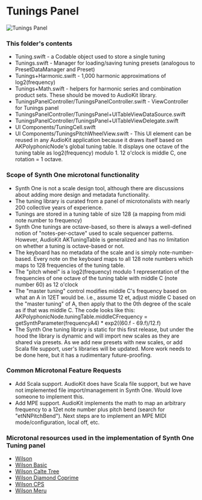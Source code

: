 #  Tunings Panel

![Tunings Panel](http://audiokit.io/synthone/tuningsPanel.png)

### This folder's contents
* Tuning.swift - a Codable object used to store a single tuning
* Tunings.swift - Manager for loading/saving tuning presets (analogous to PresetDataManager and Preset)
* Tunings+Harmonic.swift - 1,000 harmonic approximations of log2(frequency)
* Tunings+Math.swift - helpers for harmonic series and combination product sets.  These should be moved to AudioKit library.
* TuningsPanelController/TuningsPanelController.swift - ViewController for Tunings panel
* TuningsPanelController/TuningsPanel+UITableViewDataSource.swift
* TuningsPanelController/TuningsPanel+UITableViewDelegate.swift
* UI Components/TuningCell.swift
* UI Components/TuningsPitchWheelView.swift - This UI element can be reused in any AudioKit application because it draws itself based on AKPolyphonicNode's global tuning table.  It displays one octave of the tuning table as log2(frequency) modulo 1.  12 o'clock is middle C, one rotation = 1 octave.

### Scope of Synth One microtonal functionality
* Synth One is not a scale design tool, although there are discussions about adding more design and metadata functionality.
* The tuning library is curated from a panel of microtonalists with nearly 200 collective years of experience.
* Tunings are stored in a tuning table of size 128 (a mapping from midi note number to frequency)
* Synth One tunings are octave-based, so there is always a well-defined notion of "notes-per-octave" used to scale sequencer patterns.  However, AudioKit AKTuningTable is generalized and has no limitation on whether a tuning is octave-based or not.
* The keyboard has no metadata of the scale and is simply note-number-based. Every note on the keyboard maps to all 128 note numbers which maps to 128 frequencies of the tuning table.
* The "pitch wheel" is a log2(frequency) modulo 1 representation of the frequencies of one octave of the tuning table with middle C (note number 60) as 12 o'clock
* The "master tuning" control modifies middle C's frequency based on what an A in 12ET would be. i.e., assume 12 et, adjust middle C based on the "master tuning" of A, then apply that to the 0th degree of the scale as if that was middle C. The code looks like this:
AKPolyphonicNode.tuningTable.middleCFrequency = getSynthParameter(frequencyA4) * exp2((60.f - 69.f)/12.f)
* The Synth One tuning library is static for this first release, but under the hood the library is dynamic and will import new scales as they are shared via presets. As we add new presets with new scales, or add Scala file support, user's libraries will be updated. More work needs to be done here, but it has a rudimentary future-proofing.

### Common Microtonal Feature Requests
* Add Scala support.  AudioKit does have Scala file support, but we have not implemented file import/management in Synth One.  Would love someone to implement this.
* Add MPE support.  AudioKit implements the math to map an arbitrary frequency to a 12et note number plus pitch bend (search for "etNNPitchBend").  Next steps are to implement an MPE MIDI mode/configuration, local off, etc.



### Microtonal resources used in the implementation of Synth One Tuning panel

* [Wilson](http://anaphoria.com/wilson.html)
* [Wilson Basic](http://anaphoria.com/wilsonbasic.html)
* [Wilson Calte Tree](http://anaphoria.com/wilsonscaletree.html)
* [Wilson Diamond Coprime](http://anaphoria.com/wilsondiamondcoprime.html)
* [Wilson CPS](http://anaphoria.com/wilsoncps.html)
* [Wilson Meru](http://anaphoria.com/wilsonmeru.html)


